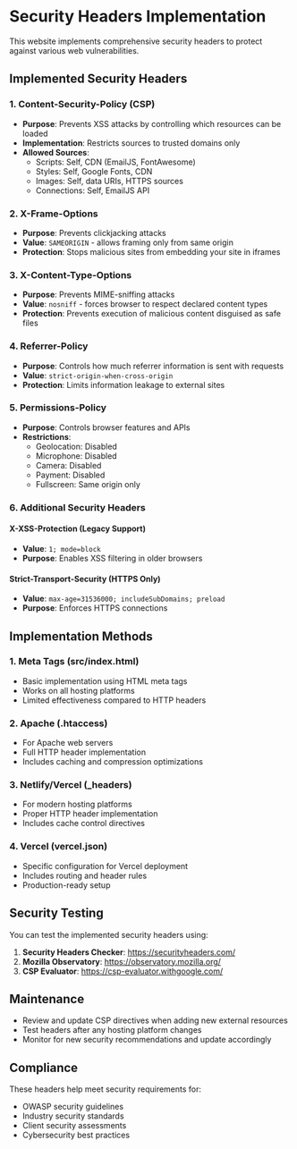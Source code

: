 # Security Headers Implementation

This website implements comprehensive security headers to protect against various web vulnerabilities.

## Implemented Security Headers

### 1. Content-Security-Policy (CSP)
- **Purpose**: Prevents XSS attacks by controlling which resources can be loaded
- **Implementation**: Restricts sources to trusted domains only
- **Allowed Sources**:
  - Scripts: Self, CDN (EmailJS, FontAwesome)
  - Styles: Self, Google Fonts, CDN
  - Images: Self, data URIs, HTTPS sources
  - Connections: Self, EmailJS API

### 2. X-Frame-Options
- **Purpose**: Prevents clickjacking attacks
- **Value**: `SAMEORIGIN` - allows framing only from same origin
- **Protection**: Stops malicious sites from embedding your site in iframes

### 3. X-Content-Type-Options
- **Purpose**: Prevents MIME-sniffing attacks
- **Value**: `nosniff` - forces browser to respect declared content types
- **Protection**: Prevents execution of malicious content disguised as safe files

### 4. Referrer-Policy
- **Purpose**: Controls how much referrer information is sent with requests
- **Value**: `strict-origin-when-cross-origin`
- **Protection**: Limits information leakage to external sites

### 5. Permissions-Policy
- **Purpose**: Controls browser features and APIs
- **Restrictions**: 
  - Geolocation: Disabled
  - Microphone: Disabled
  - Camera: Disabled
  - Payment: Disabled
  - Fullscreen: Same origin only

### 6. Additional Security Headers

#### X-XSS-Protection (Legacy Support)
- **Value**: `1; mode=block`
- **Purpose**: Enables XSS filtering in older browsers

#### Strict-Transport-Security (HTTPS Only)
- **Value**: `max-age=31536000; includeSubDomains; preload`
- **Purpose**: Enforces HTTPS connections

## Implementation Methods

### 1. Meta Tags (src/index.html)
- Basic implementation using HTML meta tags
- Works on all hosting platforms
- Limited effectiveness compared to HTTP headers

### 2. Apache (.htaccess)
- For Apache web servers
- Full HTTP header implementation
- Includes caching and compression optimizations

### 3. Netlify/Vercel (_headers)
- For modern hosting platforms
- Proper HTTP header implementation
- Includes cache control directives

### 4. Vercel (vercel.json)
- Specific configuration for Vercel deployment
- Includes routing and header rules
- Production-ready setup

## Security Testing

You can test the implemented security headers using:

1. **Security Headers Checker**: https://securityheaders.com/
2. **Mozilla Observatory**: https://observatory.mozilla.org/
3. **CSP Evaluator**: https://csp-evaluator.withgoogle.com/

## Maintenance

- Review and update CSP directives when adding new external resources
- Test headers after any hosting platform changes
- Monitor for new security recommendations and update accordingly

## Compliance

These headers help meet security requirements for:
- OWASP security guidelines
- Industry security standards
- Client security assessments
- Cybersecurity best practices
